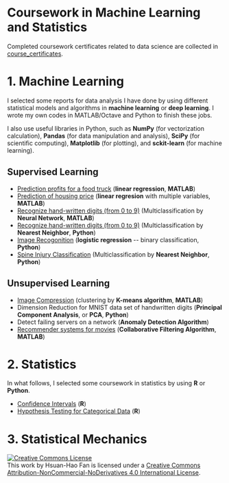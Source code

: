 # Coursework in Machine Learning and Statistics #

Completed coursework certificates related to data science are collected in [course_certificates](https://github.com/hsuanhao/Machine_Learning/tree/master/course_certificates).

# 1. Machine Learning #

I selected some reports for data analysis I have done by using different statistical models and algorithms in **machine learning** or **deep learning**. I wrote my own codes in MATLAB/Octave and Python to finish these jobs.

I also use useful libraries in Python, such as **NumPy** (for vectorization calculation), **Pandas** (for data manipulation and analysis), **SciPy** (for scientific computing), **Matplotlib** (for plotting), and **sckit-learn** (for machine learning). 

## Supervised Learning ##
- [Prediction profits for a food truck](https://github.com/hsuanhao/Machine_Learning/blob/master/prediction_profits_food_truck.ipynb) (**linear regression**, **MATLAB**)
- [Prediction of housing price](https://github.com/hsuanhao/Machine_Learning/blob/master/prediction_housing_price.ipynb) (**linear regresion** with multiple variables, **MATLAB**)
- [Recognize hand-written digits (from 0 to 9)](https://github.com/hsuanhao/Machine_Learning/blob/master/Hand-Written_Digits_Recognition.ipynb) (Multiclassification by **Neural Network**, **MATLAB**)
- [Recognize hand-written digits (from 0 to 9)](https://github.com/hsuanhao/Machine_Learning/blob/master/Nearest_neighbor_MNIST.ipynb) (Multiclassification by **Nearest Neighbor**, **Python**)
- [Image Recogonition](https://github.com/hsuanhao/Machine_Learning/blob/master/Image_Recognition.ipynb) (**logistic regression** -- binary classification, **Python**)
- [Spine Injury Classification](https://github.com/hsuanhao/Machine_Learning/blob/master/Spine_Injury_Classification.ipynb) (Multiclassification by **Nearest Neighbor**, **Python**)

## Unsupervised Learning ##
- [Image Compression](https://github.com/hsuanhao/Machine_Learning/blob/master/Image_Compression.ipynb) (clustering by **K-means algorithm**, **MATLAB**)
- Dimension Reduction for MNIST data set of handwritten digits (**Principal Component Analysis**, or **PCA**, **Python**)
- Detect failing servers on a network (**Anomaly Detection Algorithm**)
- [Recommender systems for movies](https://github.com/hsuanhao/Machine_Learning/blob/master/Recommender_Systerms_for_Movies.ipynb) (**Collaborative Filtering Algorithm**, **MATLAB**)


# 2. Statistics #

In what follows, I selected some coursework in statistics by using **R** or **Python**.

- [Confidence Intervals](https://github.com/hsuanhao/Machine_Learning/blob/master/confidence_intervals.pdf) (**R**)
- [Hypothesis Testing for Categorical Data](https://github.com/hsuanhao/Machine_Learning/blob/master/inf_for_categorical_data.pdf) (**R**)

# 3. Statistical Mechanics #

<a rel="license" href="http://creativecommons.org/licenses/by-nc-nd/4.0/"><img alt="Creative Commons License" style="border-width:0" src="https://i.creativecommons.org/l/by-nc-nd/4.0/88x31.png" /></a><br />This work by <span xmlns:cc="http://creativecommons.org/ns#" property="cc:attributionName">Hsuan-Hao Fan</span> is licensed under a <a rel="license" href="http://creativecommons.org/licenses/by-nc-nd/4.0/">Creative Commons Attribution-NonCommercial-NoDerivatives 4.0 International License</a>.




